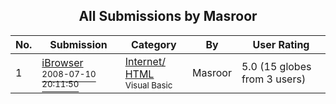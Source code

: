 ﻿<div align="center">

## All Submissions by Masroor

</div>

No.  | Submission | Category | By   | User Rating
---- | ---------- | -------- | ---- | -----------
1 | [iBrowser<br /><sup>2008-07-10 20:11:50</sup>](https://github.com/Planet-Source-Code/masroor-ibrowser__1-70985) | [Internet/ HTML<br /><sup>Visual Basic</sup>](../ByCategory/internet-html__1-34.md) | Masroor | 5.0 (15 globes from 3 users)

